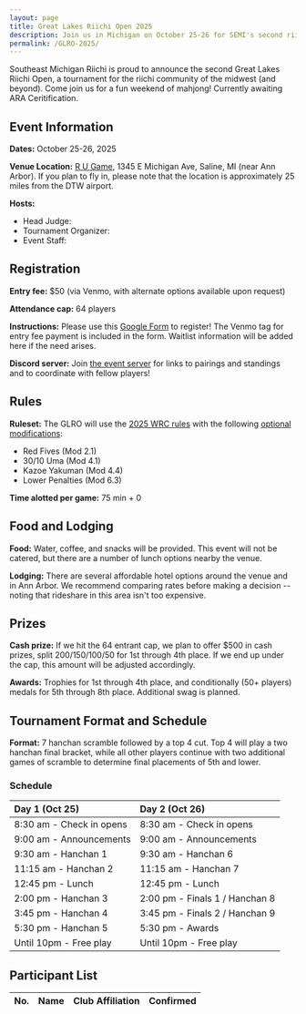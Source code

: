 ```yaml
---
layout: page
title: Great Lakes Riichi Open 2025
description: Join us in Michigan on October 25-26 for SEMI's second riichi open!
permalink: /GLRO-2025/
---
```

Southeast Michigan Riichi is proud to announce the second Great Lakes Riichi Open, a tournament for the riichi community of the midwest (and beyond). 
Come join us for a fun weekend of mahjong! Currently awaiting ARA Ceritification.

## Event Information

**Dates:** October 25-26, 2025

**Venue Location:** [R U Game](https://maps.app.goo.gl/pTERNhArqHQgK8qVA), 1345 E Michigan Ave, Saline, MI (near Ann Arbor).
If you plan to fly in, please note that the location is approximately 25 miles from the DTW airport.

**Hosts:** 
- Head Judge:
- Tournament Organizer:
- Event Staff:

## Registration

**Entry fee:** $50 (via Venmo, with alternate options available upon request)

**Attendance cap:** 64 players

**Instructions:**  Please use this [Google Form](https://docs.google.com/forms/d/e/1FAIpQLScszTApMKQEFDvN1jW_ItTcBA4q-1A7cx6x0L-_X5lDSovdyw/viewform?usp=dialog) to register! The Venmo tag for entry fee payment is included in the form. 
Waitlist information will be added here if the need arises.

**Discord server:** Join [the event server](https://discord.gg/p35j7NS2qm) for links to pairings and standings and to coordinate with fellow players!

## Rules

**Ruleset:** The GLRO will use the [2025 WRC rules](https://www.worldriichi.org/s/WRC-Rules-2025-42fx.pdf) with the following [optional modifications](https://www.worldriichi.org/s/WRC-Optional-Rules-2022.pdf):
- Red Fives (Mod 2.1)
- 30/10 Uma (Mod 4.1)
- Kazoe Yakuman (Mod 4.4)
- Lower Penalties (Mod 6.3)

**Time alotted per game:** 75 min + 0

## Food and Lodging

**Food:** Water, coffee, and snacks will be provided. This event will not be catered, but there are a number of lunch options nearby the venue.

**Lodging:** There are several affordable hotel options around the venue and in Ann Arbor. We recommend comparing rates before making a decision -- noting that rideshare in this area isn't too expensive.

## Prizes

**Cash prize:** If we hit the 64 entrant cap, we plan to offer $500 in cash prizes, split 200/150/100/50 for 1st through 4th place. If we end up under the cap, this amount will be adjusted accordingly.

**Awards:** Trophies for 1st through 4th place, and conditionally (50+ players) medals for 5th through 8th place. Additional swag is planned.

## Tournament Format and Schedule

**Format:** 7 hanchan scramble followed by a top 4 cut. Top 4 will play a two hanchan final bracket, while all other players continue with two additional games of scramble to determine final placements of 5th and lower.

### Schedule

| Day 1 (Oct 25)                | Day 2 (Oct 26)                |
| :---------------------------- | :---------------------------- |
| 8:30 am - Check in opens      | 8:30 am - Check in opens      |
| 9:00 am - Announcements       | 9:00 am - Announcements       |
| 9:30 am - Hanchan 1           | 9:30 am - Hanchan 6           |
| 11:15 am - Hanchan 2          | 11:15 am - Hanchan 7          |
| 12:45 pm - Lunch              | 12:45 pm - Lunch              |
| 2:00 pm - Hanchan 3           | 2:00 pm - Finals 1 / Hanchan 8|
| 3:45 pm - Hanchan 4           | 3:45 pm - Finals 2 / Hanchan 9|
| 5:30 pm - Hanchan 5           | 5:30 pm - Awards              |
| Until 10pm - Free play        | Until 10pm - Free play        |

## Participant List

| No. | Name | Club Affiliation | Confirmed |
| :-----: | ----- | ----- | :-----: |
